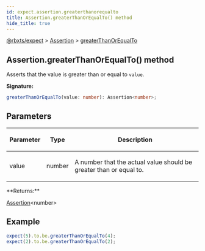 ```yaml
---
id: expect.assertion.greaterthanorequalto
title: Assertion.greaterThanOrEqualTo() method
hide_title: true
---
```


[@rbxts/expect](./expect.md) &gt; [Assertion](./expect.assertion.md) &gt; [greaterThanOrEqualTo](./expect.assertion.greaterthanorequalto.md)

## Assertion.greaterThanOrEqualTo() method

Asserts that the value is greater than or equal to `value`<!-- -->.

**Signature:**

```typescript
greaterThanOrEqualTo(value: number): Assertion<number>;
```

## Parameters

<table><thead><tr><th>

Parameter


</th><th>

Type


</th><th>

Description


</th></tr></thead>
<tbody><tr><td>

value


</td><td>

number


</td><td>

A number that the actual value should be greater than or equal to.


</td></tr>
</tbody></table>
**Returns:**

[Assertion](./expect.assertion.md)<!-- -->&lt;number&gt;

## Example


```ts
expect(5).to.be.greaterThanOrEqualTo(4);
expect(2).to.be.greaterThanOrEqualTo(2);
```
